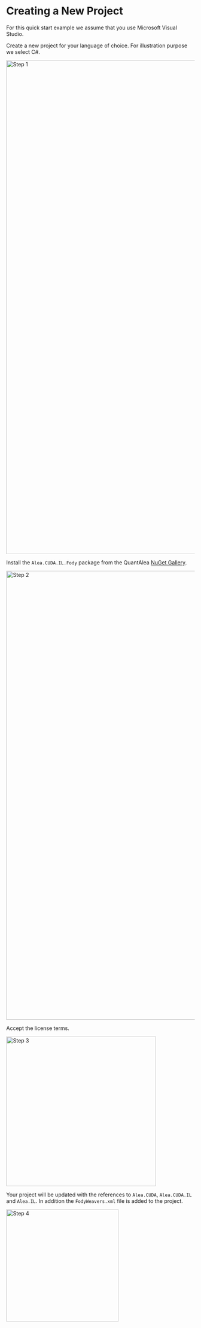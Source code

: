 # Creating a New Project

For this quick start example we assume that you use Microsoft Visual Studio. 

Create a new project for your language of choice. For illustration purpose we select C#.

<img src="../content/images/newCSharpProject_1.png" width="1910" height="1320" alt="Step 1">

Install the `Alea.CUDA.IL.Fody` package from the QuantAlea [NuGet Gallery](https://www.nuget.org/packages/Alea.cuBase/).

<img src="../content/images/newCSharpProject_2.png" width="1800" height="1200" alt="Step 2">

Accept the license terms.

<img src="../content/images/newCSharpProject_3.png" width="400" alt="Step 3">

Your project will be updated with the references to `Alea.CUDA`, `Alea.CUDA.IL` and `Alea.IL`.
In addition the `FodyWeavers.xml` file is added to the project. 

<img src="../content/images/newCSharpProject_4.png" width="300" alt="Step 4">

